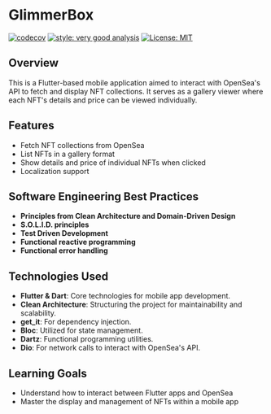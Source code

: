 # GlimmerBox

[![codecov](https://codecov.io/gh/VonderTech/GlimmerBox/graph/badge.svg?token=XE90BDIFQA)](https://codecov.io/gh/VonderTech/GlimmerBox)
[![style: very good analysis][very_good_analysis_badge]][very_good_analysis_link]
[![License: MIT][license_badge]][license_link]

## Overview

This is a Flutter-based mobile application aimed to interact with OpenSea's API to fetch and display NFT collections. It serves as a gallery viewer where each NFT's details and price can be viewed individually.

## Features

- Fetch NFT collections from OpenSea
- List NFTs in a gallery format
- Show details and price of individual NFTs when clicked
- Localization support

## Software Engineering Best Practices

- **Principles from Clean Architecture and Domain-Driven Design**
- **S.O.L.I.D. principles**
- **Test Driven Development**
- **Functional reactive programming**
- **Functional error handling**

## Technologies Used

- **Flutter & Dart**: Core technologies for mobile app development.
- **Clean Architecture**: Structuring the project for maintainability and scalability.
- **get_it**: For dependency injection.
- **Bloc**: Utilized for state management.
- **Dartz**: Functional programming utilities.
- **Dio**: For network calls to interact with OpenSea's API.

## Learning Goals

- Understand how to interact between Flutter apps and OpenSea
- Master the display and management of NFTs within a mobile app


[license_badge]: https://img.shields.io/badge/license-MIT-blue.svg
[license_link]: https://opensource.org/licenses/MIT
[very_good_analysis_badge]: https://img.shields.io/badge/style-very_good_analysis-B22C89.svg
[very_good_analysis_link]: https://pub.dev/packages/very_good_analysis
[very_good_cli_link]: https://github.com/VeryGoodOpenSource/very_good_cli